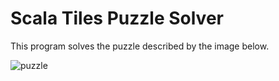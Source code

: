 Scala Tiles Puzzle Solver
=========================

This program solves the puzzle described by the image below.

![puzzle](http://famsterdamworld.com/ticofab/puzzle.jpg)
